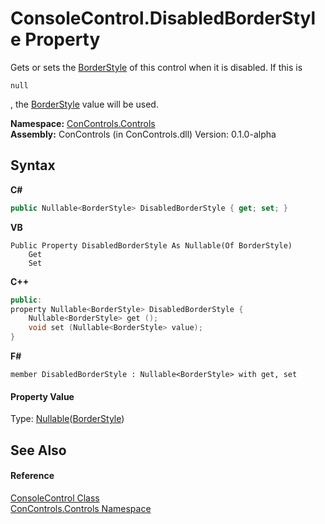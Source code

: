 # ConsoleControl.DisabledBorderStyle Property 
 

Gets or sets the <a href="bda62a44-7fa4-0ec1-30f9-1b76b50ddeb5">BorderStyle</a> of this control when it is disabled. If this is 
```
null
```
, the <a href="bda62a44-7fa4-0ec1-30f9-1b76b50ddeb5">BorderStyle</a> value will be used.

**Namespace:**&nbsp;<a href="8161a036-2926-0ace-99d3-20346d250e3b">ConControls.Controls</a><br />**Assembly:**&nbsp;ConControls (in ConControls.dll) Version: 0.1.0-alpha

## Syntax

**C#**<br />
``` C#
public Nullable<BorderStyle> DisabledBorderStyle { get; set; }
```

**VB**<br />
``` VB
Public Property DisabledBorderStyle As Nullable(Of BorderStyle)
	Get
	Set
```

**C++**<br />
``` C++
public:
property Nullable<BorderStyle> DisabledBorderStyle {
	Nullable<BorderStyle> get ();
	void set (Nullable<BorderStyle> value);
}
```

**F#**<br />
``` F#
member DisabledBorderStyle : Nullable<BorderStyle> with get, set

```


#### Property Value
Type: <a href="https://docs.microsoft.com/dotnet/api/system.nullable-1" target="_blank">Nullable</a>(<a href="2f068645-0396-2d7e-e3d2-9afd5748cddd">BorderStyle</a>)

## See Also


#### Reference
<a href="eae0acea-bdd1-dc08-7fda-dcd25c5f2082">ConsoleControl Class</a><br /><a href="8161a036-2926-0ace-99d3-20346d250e3b">ConControls.Controls Namespace</a><br />